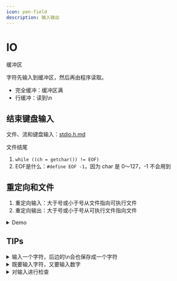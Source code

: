 ```yaml
---
icon: pen-field
description: 输入输出
---
```


# IO

缓冲区

字符先输入到缓冲区，然后再由程序读取。

* 完全缓冲：缓冲区满
* 行缓冲：读到\n

## 结束键盘输入

文件、流和键盘输入：[stdio.h.md](../library/stdio.h.md "mention")

文件结尾

1. `while ((ch = getchar()) != EOF)`
2. EOF是什么：`#define EOF -1`，因为 char 是 0～127，-1 不会用到

## 重定向和文件

1. 重定向输入：大于号或小于号从文件指向可执行文件
2. 重定向输出：大于号或小于号从可执行文件指向文件

<details>

<summary>Demo</summary>

* file1 和 file2 是文件名
* prog 是程序名
* 把输出重定向到文件：`prog >file1`
* 把输入重定向到文件：`prog <file1`
* 组合重定向：`prog <file2 >file1`，`prog >file1 <file2`

```c
// file_eof.c --open a file and display it
#include <stdio.h>
#include <stdlib.h>  // for exit()
int main()
{
    int ch;
    FILE * fp;
    char fname[50];         // to hold the file name
    
    printf("Enter the name of the file: ");
    scanf("%s", fname);
    fp = fopen(fname, "r"); // open file for reading
    if (fp == NULL)         // attempt failed
    {
	    printf("Failed to open file. Bye\n");
	    exit(1);            // quit program
    }
    // getc(fp) gets a character from the open file
    while ((ch = getc(fp)) != EOF)
        putchar(ch);
    fclose(fp);             // close the file
    
    return 0;
}

```

</details>

## TIPs

<details>

<summary>输入一个字符，后边的\n会也保存成一个字符</summary>

```c
/* guess.c -- an inefficient and faulty number-guesser */
#include <stdio.h>
int main(void)
{
    int guess = 1;
    
    printf("Pick an integer from 1 to 100. I will try to guess ");
    printf("it.\nRespond with a y if my guess is right and with");
    printf("\nan n if it is wrong.\n");
    printf("Uh...is your number %d?\n", guess);
    while (getchar() != 'y')      /* get response, compare to y */
        printf("Well, then, is it %d?\n", ++guess);
    printf("I knew I could do it!\n");
    
    return 0;
}
```

```c
(base) kimshan@MacBook-Pro output % ./"guess"
Pick an integer from 1 to 100. I will try to guess it.
Respond with a y if my guess is right and with
an n if it is wrong.
Uh...is your number 1?
n
Well, then, is it 2?
Well, then, is it 3?
nn
Well, then, is it 4?
Well, then, is it 5?
Well, then, is it 6?
y
I knew I could do it!
```

Improved：

<pre class="language-c"><code class="lang-c">/* guess.c -- an inefficient and faulty number-guesser */
#include &#x3C;stdio.h>
int main(void)
{
    int guess = 1;

    printf("Pick an integer from 1 to 100. I will try to guess ");
    printf("it.\nRespond with a y if my guess is right and with");
    printf("\nan n if it is wrong.\n");
    printf("Uh...is your number %d?\n", guess);

<strong>    char responce;
</strong><strong>    while ((responce = getchar()) != 'y')
</strong>    {
        if (responce == 'n')
            printf("Well, then, is it %d?\n", ++guess);
        else
            printf("Sorry, I understand only y or n.\n");
<strong>        while (getchar() != '\n')
</strong><strong>            continue;
</strong>    }

    printf("I knew I could do it!\n");

    return 0;
}

</code></pre>

```bash
(base) kimshan@MacBook-Pro output % ./"a"
Pick an integer from 1 to 100. I will try to guess it.
Respond with a y if my guess is right and with
an n if it is wrong.
Uh...is your number 1?
n
Well, then, is it 2?
nnn
Well, then, is it 3?
y
I knew I could do it!
```



</details>

<details>

<summary> 既要输入字符，又要输入数字</summary>

错误案例

```c
/* showchar1.c -- program with a BIG I/O problem */
#include <stdio.h>
void display(char cr, int lines, int width);
int main(void)
{
    int ch;             /* character to be printed    */
    int rows, cols;     /* number of rows and columns */
    printf("Enter a character and two integers:\n");
    while ((ch = getchar()) != '\n')
    {
        scanf("%d %d", &rows, &cols);
        display(ch, rows, cols);
        printf("Enter another character and two integers;\n");
        printf("Enter a newline to quit.\n");
    }
    printf("Bye.\n");
    
    return 0;
}

void display(char cr, int lines, int width)
{
    int row, col;
    
    for (row = 1; row <= lines; row++)
    {
        for (col = 1; col <= width; col++)
            putchar(cr);
        putchar('\n');  /* end line and start a new one */
    }
}

```

&#x20;会发现，执行了一轮，程序自动退出了。

```bash
(base) kimshan@MacBook-Pro output % ./"showchar1"
Enter a character and two integers:
* 2 3
***
***
Enter another character and two integers;
Enter a newline to quit.
Bye.
```

进行下面的修改：在 scanf后边，把\n收走

<pre class="language-c"><code class="lang-c">/* showchar2.c -- prints characters in rows and columns */
#include &#x3C;stdio.h>
void display(char cr, int lines, int width);
int main(void)
{
    int ch;             /* character to be printed      */
    int rows, cols;     /* number of rows and columns   */
    
    printf("Enter a character and two integers:\n");
    while ((ch = getchar()) != '\n')
    {
        if (scanf("%d %d",&#x26;rows, &#x26;cols) != 2)
            break;
        display(ch, rows, cols);
<strong>        while (getchar() !=  '\n')
</strong><strong>            continue;
</strong>        printf("Enter another character and two integers;\n");
        printf("Enter a newline to quit.\n");
    }
    printf("Bye.\n");
    
    return 0;
}

void display(char cr, int lines, int width)
{
    int row, col;
    
    for (row = 1; row &#x3C;= lines; row++)
    {
        for (col = 1; col &#x3C;= width; col++)
            putchar(cr);
        putchar('\n');  /* end line and start a new one */
    }
}

</code></pre>



</details>

<details>

<summary> 对输入进行检查</summary>



<pre class="language-c"><code class="lang-c">// checking.c -- validating input
#include &#x3C;stdio.h>
#include &#x3C;stdbool.h>
// validate that input is an integer
long get_long(void);
// validate that range limits are valid
bool bad_limits(long begin, long end,
                long low, long high);
// calculate the sum of the squares of the integers
// a through b
double sum_squares(long a, long b);
int main(void)
{
    const long MIN = -10000000L;  // lower limit to range
    const long MAX = +10000000L;  // upper limit to range
    long start;                   // start of range
    long stop;                    // end of range
    double answer;
    
    printf("This program computes the sum of the squares of "
           "integers in a range.\nThe lower bound should not "
           "be less than -10000000 and\nthe upper bound "
           "should not be more than +10000000.\nEnter the "
           "limits (enter 0 for both limits to quit):\n"
           "lower limit: ");
<strong>    start = get_long();
</strong>    printf("upper limit: ");
<strong>    stop = get_long();
</strong>    while (start !=0 || stop != 0)
    {
<strong>        if (bad_limits(start, stop, MIN, MAX))
</strong>            printf("Please try again.\n");
        else
        {
            answer = sum_squares(start, stop);
            printf("The sum of the squares of the integers ");
            printf("from %ld to %ld is %g\n",
                    start, stop, answer);
        }
        printf("Enter the limits (enter 0 for both "
               "limits to quit):\n");
        printf("lower limit: ");
<strong>        start = get_long();
</strong>        printf("upper limit: ");
<strong>        stop = get_long();
</strong>    }
    printf("Done.\n");
    
    return 0;
}

long get_long(void)
{
    long input;
    char ch;
    
    while (scanf("%ld", &#x26;input) != 1)
    {
        while ((ch = getchar()) != '\n')
            putchar(ch);  // dispose of bad input
        printf(" is not an integer.\nPlease enter an ");
        printf("integer value, such as 25, -178, or 3: ");
    }
    
    return input;
}

double sum_squares(long a, long b)
{
    double total = 0;
    long i;
    
    for (i = a; i &#x3C;= b; i++)
        total += (double)i * (double)i;
    
    return total;
}

bool bad_limits(long begin, long end,
                long low, long high)
{
    bool not_good = false;
    
    if (begin > end)
    {
        printf("%ld isn't smaller than %ld.\n", begin, end);
        not_good = true;
    }
    if (begin &#x3C; low || end &#x3C; low)
    {
        printf("Values must be %ld or greater.\n", low);
        not_good = true;
    }
    if (begin > high || end > high)
    {
        printf("Values must be %ld or less.\n", high);
        not_good = true;
    }
    
    return not_good;
}

</code></pre>

</details>
